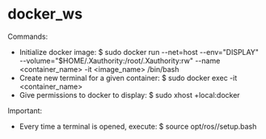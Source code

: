 # docker_ws

Commands:

  - Initialize docker image: $ sudo docker run --net=host --env="DISPLAY" --volume="$HOME/.Xauthority:/root/.Xauthority:rw" --name <container_name> -it <image_name> /bin/bash
  - Create new terminal for a given container: $ sudo docker exec -it <container_name>
  - Give permissions to docker to display: $ sudo xhost +local:docker

Important:

  - Every time a terminal is opened, execute: $ source opt/ros/<ros-distro>/setup.bash
